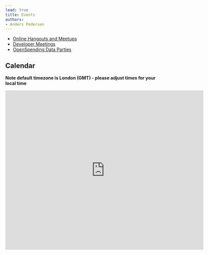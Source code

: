 ```yaml
---
lead: true
title: Events
authors:
- Anders Pedersen
---
```

* [Online Hangouts and Meetups](./hangouts/)
* [Developer Meetings](./developer-meetings/)
* [OpenSpending Data Parties](./data-parties/)

## Calendar

**Note default timezone is London (GMT) - please adjust times for your local time**

<iframe src="https://www.google.com/calendar/embed?showTitle=0&amp;showPrint=0&amp;mode=AGENDA&amp;height=600&amp;wkst=2&amp;bgcolor=%23FFFFFF&amp;src=okfn.org_tv35sruocggmv16asebq61pv6k%40group.calendar.google.com&amp;color=%23875509&amp;ctz=Europe%2FLondon" style=" border-width:0 " width="620" height="500" frameborder="0" scrolling="no"></iframe>
